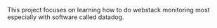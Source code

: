 This project focuses on learning how to do webstack monitoring most especially
with software called datadog.
